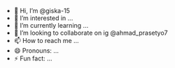 - 👋 Hi, I’m @giska-15
- 👀 I’m interested in ...
- 🌱 I’m currently learning ...
- 💞️ I’m looking to collaborate on ig @ahmad_prasetyo7
- 📫 How to reach me ...
- 😄 Pronouns: ...
- ⚡ Fun fact: ...

<!---
giska-15/giska-15 is a ✨ special ✨ repository because its `README.md` (this file) appears on your GitHub profile.
You can click the Preview link to take a look at your changes.
--->
